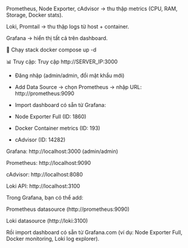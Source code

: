 Prometheus, Node Exporter, cAdvisor → thu thập metrics (CPU, RAM, Storage, Docker stats).

Loki, Promtail → thu thập logs từ host + container.

Grafana → hiển thị tất cả trên dashboard.

🚀 Chạy stack
docker compose up -d

📊 Truy cập:
Truy cập http://SERVER_IP:3000

- Đăng nhập (admin/admin, đổi mật khẩu mới)

- Add Data Source → chọn Prometheus → nhập URL: http://prometheus:9090

- Import dashboard có sẵn từ Grafana:

- Node Exporter Full (ID: 1860)

- Docker Container metrics (ID: 193)

- cAdvisor (ID: 14282)

Grafana: http://localhost:3000
 (admin/admin)

Prometheus: http://localhost:9090

cAdvisor: http://localhost:8080

Loki API: http://localhost:3100

Trong Grafana, bạn có thể add:

Prometheus datasource (http://prometheus:9090)

Loki datasource (http://loki:3100)

Rồi import dashboard có sẵn từ Grafana.com (ví dụ: Node Exporter Full, Docker monitoring, Loki log explorer).
